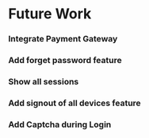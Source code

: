 # Future Work

### Integrate Payment Gateway
### Add forget password feature 
### Show all sessions
### Add signout of all devices feature
### Add Captcha during Login
